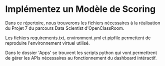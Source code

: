 # Implémentez un Modèle de Scoring #

Dans ce répertoire, nous trouverons les fichiers nécessaires à la réalisation du Projet 7 du parcours Data Scientist d'OpenClassRoom.

Les fichiers requirements.txt, environment.yml et pipfile permettent de reproduire l'environnement virtuel utilisé.

Dans le dossier 'Apps' se trouvent les scripts python qui vont permettrent de gérer les APIs nécessaires au fonctionnement du dashboard intéractif.
